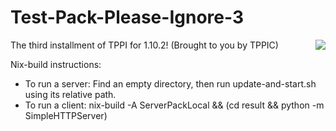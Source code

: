 # Test-Pack-Please-Ignore-3
<a href="https://travis-ci.org/TPPIC/Test-Pack-Please-Ignore-3C"><img align="right" src="https://travis-ci.org/TPPIC/Test-Pack-Please-Ignore-3C.svg?branch=master"></a>

The third installment of TPPI for 1.10.2! (Brought to you by TPPIC)

Nix-build instructions:
- To run a server: Find an empty directory, then run update-and-start.sh using its relative path.
- To run a client: nix-build -A ServerPackLocal && (cd result && python -m SimpleHTTPServer)
